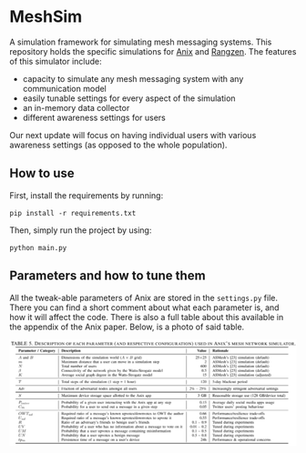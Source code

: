 # MeshSim

A simulation framework for simulating mesh messaging systems. This repository holds the specific simulations for [Anix](https://cs.uwaterloo.ca/~s4kamali/paperfiles/kamali-sp25.pdf) and [Rangzen](https://arxiv.org/pdf/1612.03371). The features of this simulator include:

* capacity to simulate any mesh messaging system with any communication model
* easily tunable settings for every aspect of the simulation
* an in-memory data collector
* different awareness settings for users

Our next update will focus on having individual users with various awareness settings (as opposed to the whole population).

## How to use

First, install the requirements by running:

    pip install -r requirements.txt

Then, simply run the project by using:

    python main.py

## Parameters and how to tune them

All the tweak-able parameters of Anix are stored in the `settings.py` file. There you can find a short comment about what each parameter is, and how it will affect the code. There is also a full table about this available in the appendix of the Anix paper. Below, is a photo of said table.

![A picture of Anix's parameter table](images/Anix-parameter-table.png "Anix's parameter table")
